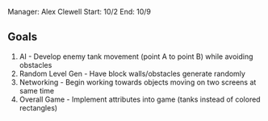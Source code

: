 Manager: Alex Clewell
Start: 10/2
End: 10/9

## Goals

1. AI - Develop enemy tank movement (point A to point B) while avoiding obstacles
2. Random Level Gen - Have block walls/obstacles generate randomly
3. Networking - Begin working towards objects moving on two screens at same time
4. Overall Game - Implement attributes into game (tanks instead of colored rectangles)
